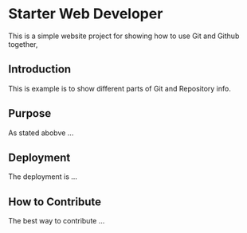 # Starter Web Developer

This is a simple website project for showing how to use Git and Github together,

## Introduction

This is example is to show different parts of Git and Repository info.

## Purpose

As stated abobve ...

## Deployment

The deployment is ...

## How to Contribute

The best way to contribute ...